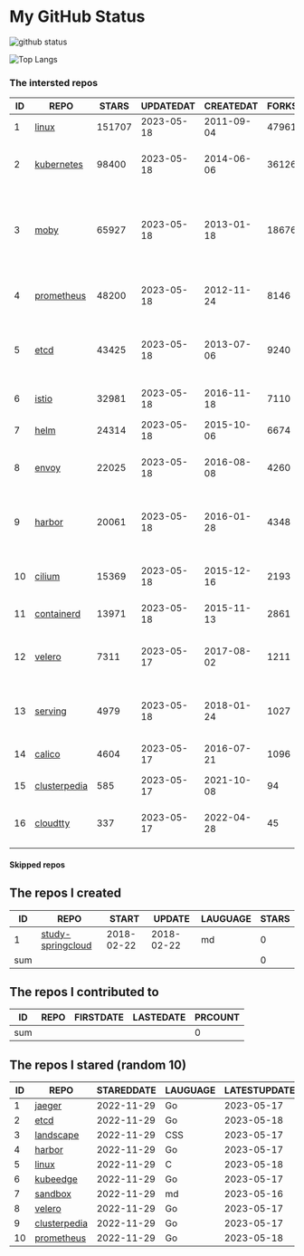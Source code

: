 # My GitHub Status

<img src="https://github-readme-stats-1.yihong0618.vercel.app/api?username=daoqingniu&show_icons=true&&&hide_title=true&count_private=true" alt="github status" />

![Top Langs](https://github-readme-stats-1.yihong0618.vercel.app/api/top-langs/?username=daoqingniu&layout=compact)

<!--START_SECTION:github_repos-->
### The intersted repos
| ID |                              REPO                               | STARS  | UPDATEDAT  | CREATEDAT  | FORKSCOUNT |                                              DESCRIPTIONS                                              |
|----|-----------------------------------------------------------------|--------|------------|------------|------------|--------------------------------------------------------------------------------------------------------|
|  1 | [linux](https://github.com/torvalds/linux)                      | 151707 | 2023-05-18 | 2011-09-04 |      47961 | Linux kernel source tree                                                                               |
|  2 | [kubernetes](https://github.com/kubernetes/kubernetes)          |  98400 | 2023-05-18 | 2014-06-06 |      36126 | Production-Grade Container Scheduling and Management                                                   |
|  3 | [moby](https://github.com/moby/moby)                            |  65927 | 2023-05-18 | 2013-01-18 |      18676 | Moby Project - a collaborative project for the container ecosystem to assemble container-based systems |
|  4 | [prometheus](https://github.com/prometheus/prometheus)          |  48200 | 2023-05-18 | 2012-11-24 |       8146 | The Prometheus monitoring system and time series database.                                             |
|  5 | [etcd](https://github.com/etcd-io/etcd)                         |  43425 | 2023-05-18 | 2013-07-06 |       9240 | Distributed reliable key-value store for the most critical data of a distributed system                |
|  6 | [istio](https://github.com/istio/istio)                         |  32981 | 2023-05-18 | 2016-11-18 |       7110 | Connect, secure, control, and observe services.                                                        |
|  7 | [helm](https://github.com/helm/helm)                            |  24314 | 2023-05-18 | 2015-10-06 |       6674 | The Kubernetes Package Manager                                                                         |
|  8 | [envoy](https://github.com/envoyproxy/envoy)                    |  22025 | 2023-05-18 | 2016-08-08 |       4260 | Cloud-native high-performance edge/middle/service proxy                                                |
|  9 | [harbor](https://github.com/goharbor/harbor)                    |  20061 | 2023-05-18 | 2016-01-28 |       4348 | An open source trusted cloud native registry project that stores, signs, and scans content.            |
| 10 | [cilium](https://github.com/cilium/cilium)                      |  15369 | 2023-05-18 | 2015-12-16 |       2193 | eBPF-based Networking, Security, and Observability                                                     |
| 11 | [containerd](https://github.com/containerd/containerd)          |  13971 | 2023-05-18 | 2015-11-13 |       2861 | An open and reliable container runtime                                                                 |
| 12 | [velero](https://github.com/vmware-tanzu/velero)                |   7311 | 2023-05-17 | 2017-08-02 |       1211 | Backup and migrate Kubernetes applications and their persistent volumes                                |
| 13 | [serving](https://github.com/knative/serving)                   |   4979 | 2023-05-18 | 2018-01-24 |       1027 | Kubernetes-based, scale-to-zero, request-driven compute                                                |
| 14 | [calico](https://github.com/projectcalico/calico)               |   4604 | 2023-05-17 | 2016-07-21 |       1096 | Cloud native networking and network security                                                           |
| 15 | [clusterpedia](https://github.com/clusterpedia-io/clusterpedia) |    585 | 2023-05-17 | 2021-10-08 |         94 | The Encyclopedia of Kubernetes clusters                                                                |
| 16 | [cloudtty](https://github.com/cloudtty/cloudtty)                |    337 | 2023-05-17 | 2022-04-28 |         45 | A Friendly Kubernetes CloudShell (Web Terminal) !                                                      |



#### Skipped repos
<!--END_SECTION:github_repos-->

<!--START_SECTION:my_github-->
## The repos I created
| ID  |                                 REPO                                 |   START    |   UPDATE   | LAUGUAGE | STARS |
|-----|----------------------------------------------------------------------|------------|------------|----------|-------|
|   1 | [study-springcloud](https://github.com/daoqingniu/study-springcloud) | 2018-02-22 | 2018-02-22 | md       |     0 |
| sum |                                                                      |            |            |          |     0 |

## The repos I contributed to
| ID  | REPO | FIRSTDATE | LASTEDATE | PRCOUNT |
|-----|------|-----------|-----------|---------|
| sum |      |           |           |       0 |

## The repos I stared (random 10)
| ID |                              REPO                               | STAREDDATE | LAUGUAGE | LATESTUPDATE |
|----|-----------------------------------------------------------------|------------|----------|--------------|
|  1 | [jaeger](https://github.com/jaegertracing/jaeger)               | 2022-11-29 | Go       | 2023-05-17   |
|  2 | [etcd](https://github.com/etcd-io/etcd)                         | 2022-11-29 | Go       | 2023-05-18   |
|  3 | [landscape](https://github.com/cncf/landscape)                  | 2022-11-29 | CSS      | 2023-05-17   |
|  4 | [harbor](https://github.com/goharbor/harbor)                    | 2022-11-29 | Go       | 2023-05-17   |
|  5 | [linux](https://github.com/torvalds/linux)                      | 2022-11-29 | C        | 2023-05-18   |
|  6 | [kubeedge](https://github.com/kubeedge/kubeedge)                | 2022-11-29 | Go       | 2023-05-17   |
|  7 | [sandbox](https://github.com/cncf/sandbox)                      | 2022-11-29 | md       | 2023-05-16   |
|  8 | [velero](https://github.com/vmware-tanzu/velero)                | 2022-11-29 | Go       | 2023-05-17   |
|  9 | [clusterpedia](https://github.com/clusterpedia-io/clusterpedia) | 2022-11-29 | Go       | 2023-05-17   |
| 10 | [prometheus](https://github.com/prometheus/prometheus)          | 2022-11-29 | Go       | 2023-05-18   |

<!--END_SECTION:my_github-->
